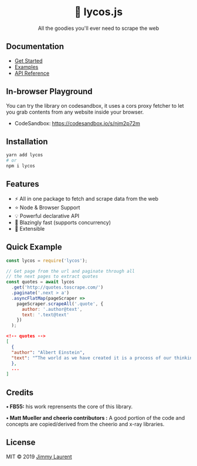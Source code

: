 
<div align="center">
<h1>🐾 lycos.js</h1>
<p>All the goodies you'll ever need to scrape the web</p>
</div>

## Documentation

* [Get Started](https://jimmylaurent.github.io/lycos/#/README)
* [Examples](https://jimmylaurent.github.io/lycos/#/examples)
* [API Reference](https://jimmylaurent.github.io/lycos/#/api-reference)


## In-browser Playground

You can try the library on codesandbox, it uses a cors proxy fetcher to let you grab contents from any website inside your browser.

* CodeSandbox: https://codesandbox.io/s/njm2p72m

## Installation
```sh
yarn add lycos
# or
npm i lycos
```
## Features

- ⚡️️ All in one package to fetch and scrape data from the web
- ⭐ Node & Browser Support
- 💡 Powerful declarative API
- 🚀 Blazingly fast (supports concurrency)
- 🔧 Extensible

## Quick Example

```js
const lycos = require('lycos');

// Get page from the url and paginate through all
// the next pages to extract quotes
const quotes = await lycos
  .get('http://quotes.toscrape.com/')
  .paginate('.next > a')
  .asyncFlatMap(pageScraper =>
    pageScraper.scrapeAll('.quote', {
      author: '.author@text',
      text: '.text@text'
    })
  );
```
```json
<!-- quotes -->
[
  { 
  "author": "Albert Einstein", 
  "text": "“The world as we have created it is a process of our thinking.“"
  },
  ...
]
```

## Credits

__&#8226; FB55:__ his work reprensents the core of this library.

__&#8226; Matt Mueller and cheerio contributors :__
A good portion of the code and concepts are copied/derived from the cheerio and x-ray libraries.

## License

MIT © 2019 [Jimmy Laurent](https://github.com/JimmyLaurent)

